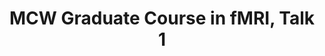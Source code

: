 ---
title: "MCW Graduate Course in fMRI, Talk 1"
project_id: 
date: 
conference_id: ""
presenters:
   - peter_bandettini
summary: "<p>MCW Graduate Course in fMRI, Talk 1, Milwaukee, WI</p>"
file: /assets/presentations/T200.ppt
filename: T200.ppt
layout: presentation
---